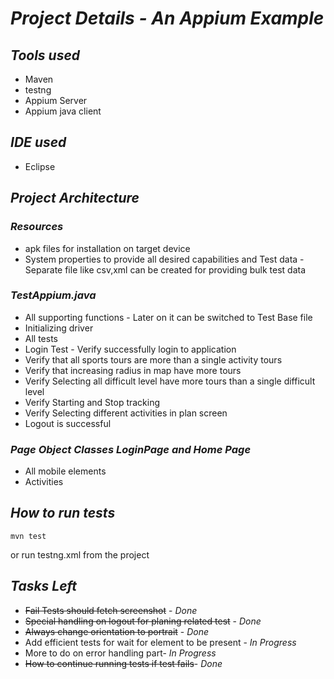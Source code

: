 # *Project Details - An Appium Example*
## *Tools used* 
- Maven
- testng
- Appium Server
- Appium java client 

## *IDE used*
- Eclipse 

## *Project Architecture* 

### *Resources* 
- apk files for installation on target device 
- System properties to provide all desired capabilities and Test data - Separate file like csv,xml can be created for providing bulk test data

### *TestAppium.java*
- All supporting functions - Later on it can be switched to Test Base file 
- Initializing driver 
- All tests 
- Login Test - Verify successfully login to application 
- Verify that all sports tours are more than a single activity tours 
- Verify that increasing radius in map have more tours 
- Verify Selecting all difficult level have more tours than a single difficult level 
- Verify Starting and Stop tracking 
- Verify Selecting different activities in plan screen
- Logout is successful

### *Page Object Classes LoginPage and Home Page* 
- All mobile elements 
- Activities

## *How to run tests* 
```
mvn test
```

or run testng.xml from the project

## *Tasks Left* 
- ~~Fail Tests should fetch screenshot~~ - *Done*
- ~~Special handling on logout for planing related test~~ - *Done*
- ~~Always change orientation to portrait~~ - *Done*
- Add efficient tests for wait for element to be present - *In Progress* 
- More to do on error handling part- *In Progress*
- ~~How to continue running tests if test fails~~- *Done*
 
